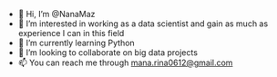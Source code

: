 - 👋 Hi, I’m @NanaMaz
- 👀 I’m interested in working as a data scientist and gain as much as experience I can in this field
- 🌱 I’m currently learning Python
- 💞️ I’m looking to collaborate on big data projects
- 📫 You can reach me through mana.rina0612@gmail.com

<!---
NanaMaz/NanaMaz is a ✨ special ✨ repository because its `README.md` (this file) appears on your GitHub profile.
You can click the Preview link to take a look at your changes.
--->
